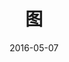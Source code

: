 ---
title: 图
urlname: ds_algo_graph
date: 2016-05-07
comments: true
#description: 
#tags: [git,hah,hha]
#keywords: git
categories: 01Ds&Algorithms
tags:
    - 算法
    - 图
---